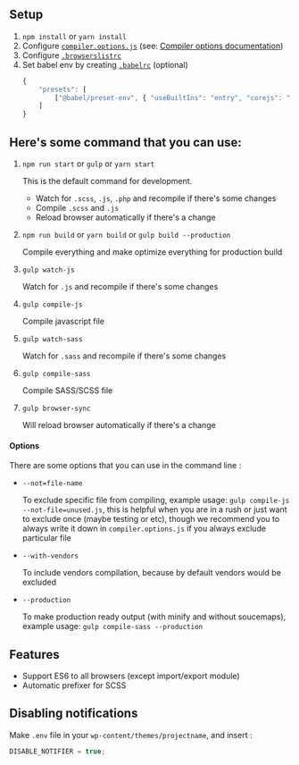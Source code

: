 ## Setup

1. `npm install` or `yarn install`
2. Configure [`compiler.options.js`](./compiler.options.js) (see: [Compiler options documentation](./compiler.options.md))
3. Configure [`.browserslistrc`](./.browserslistrc)
4. Set babel env by creating [`.babelrc`](./.babelrc) (optional)
   ```javascript
   {
       "presets": [
           ["@babel/preset-env", { "useBuiltIns": "entry", "corejs": "2.0.0" }]
       ]
   }
   ```

## Here's some command that you can use:

1.  `npm run start` or `gulp` or `yarn start`

    This is the default command for development.

    - Watch for `.scss`, `.js`, `.php` and recompile if there's some changes
    - Compile `.scss` and `.js`
    - Reload browser automatically if there's a change

2.  `npm run build` or `yarn build` or `gulp build --production`

    Compile everything and make optimize everything for production build

3.  `gulp watch-js`

    Watch for `.js` and recompile if there's some changes

4.  `gulp compile-js`

    Compile javascript file

5.  `gulp watch-sass`

    Watch for `.sass` and recompile if there's some changes

6.  `gulp compile-sass`

    Compile SASS/SCSS file

7.  `gulp browser-sync`

    Will reload browser automatically if there's a change

#### Options

There are some options that you can use in the command line :

- `--not=file-name`

  To exclude specific file from compiling, example usage: `gulp compile-js --not-file=unused.js`, this is helpful when you are in a rush or just want to exclude once (maybe testing or etc), though we recommend you to always write it down in `compiler.options.js` if you always exclude particular file

- `--with-vendors`

  To include vendors compilation, because by default vendors would be excluded

- `--production`

  To make production ready output (with minify and without soucemaps), example usage: `gulp compile-sass --production`

## Features

- Support ES6 to all browsers (except import/export module)
- Automatic prefixer for SCSS

## Disabling notifications

Make `.env` file in your `wp-content/themes/projectname`, and insert :

```javascript
DISABLE_NOTIFIER = true;
```
